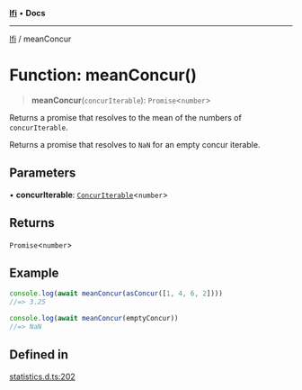 [**lfi**](../readme.md) • **Docs**

***

[lfi](../globals.md) / meanConcur

# Function: meanConcur()

> **meanConcur**(`concurIterable`): `Promise`\<`number`\>

Returns a promise that resolves to the mean of the numbers of
`concurIterable`.

Returns a promise that resolves to `NaN` for an empty concur iterable.

## Parameters

• **concurIterable**: [`ConcurIterable`](../type-aliases/ConcurIterable.md)\<`number`\>

## Returns

`Promise`\<`number`\>

## Example

```js
console.log(await meanConcur(asConcur([1, 4, 6, 2])))
//=> 3.25

console.log(await meanConcur(emptyConcur))
//=> NaN
```

## Defined in

[statistics.d.ts:202](https://github.com/TomerAberbach/lfi/blob/fd6e1ff9d7b7d249090f89ead6d0a30e26aba2e4/src/operations/statistics.d.ts#L202)
